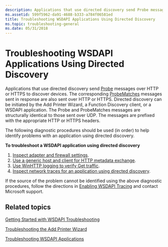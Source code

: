 ```yaml
---
description: Applications that use directed discovery send Probe messages over HTTP or HTTPS to discover devices.
ms.assetid: 599f5962-da91-4688-b333-a784f06581ed
title: Troubleshooting WSDAPI Applications Using Directed Discovery
ms.topic: troubleshooting-general
ms.date: 05/31/2018
---
```


# Troubleshooting WSDAPI Applications Using Directed Discovery

Applications that use directed discovery send [Probe](probe-message.md) messages over HTTP or HTTPS to discover devices. The corresponding [ProbeMatches](probematches-message.md) messages sent in response are also sent over HTTP or HTTPS. Directed discovery can be initiated by the Add Printer Wizard, a Function Discovery client, or a WSDAPI application. The Probe and ProbeMatches messages are structurally identical to those sent over UDP. The messages are prefixed with the appropriate HTTP or HTTPS headers.

The following diagnostic procedures should be used (in order) to help identify problems with an application using directed discovery.

**To troubleshoot a WSDAPI application using directed discovery**

1.  [Inspect adapter and firewall settings](inspecting-adapter-and-firewall-settings.md).
2.  [Use a generic host and client for HTTP metadata exchange](using-a-generic-host-and-client-for-http-metadata-exchange.md).
3.  [Use WinHTTP logging to verify Get traffic](using-winhttp-logging-to-verify-get-traffic.md).
4.  [Inspect network traces for an application using directed discovery](inspecting-network-traces-for-applications-using-directed-discovery.md).

If the source of the problem cannot be identified using the above diagnostic procedures, follow the directions in [Enabling WSDAPI Tracing](enabling-wsdapi-tracing.md) and contact Microsoft support.

## Related topics

<dl> <dt>

[Getting Started with WSDAPI Troubleshooting](getting-started-with-wsdapi-troubleshooting.md)
</dt> <dt>

[Troubleshooting the Add Printer Wizard](troubleshooting-the-add-printer-wizard.md)
</dt> <dt>

[Troubleshooting WSDAPI Applications](troubleshooting-wsdapi-applications.md)
</dt> </dl>

 

 



